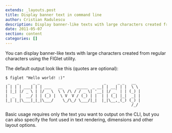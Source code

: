 ```yaml
---
extends: _layouts.post
title: Display banner text in command line
author: Cristian Radulescu
description: Display banner-like texts with large characters created from regular characters using the FIGlet utility.
date: 2011-05-07
section: content
categories: []
---
```

You can display banner-like texts with large characters created from regular characters using the FIGlet utility.

The default output look like this (quotes are optional):

```shell
$ figlet "Hello world! :)"
 _   _      _ _                            _     _ _   __  
| | | | ___| | | ___   __      _____  _ __| | __| | |  \ \ 
| |_| |/ _ \ | |/ _ \  \ \ /\ / / _ \| '__| |/ _` | | (_) |
|  _  |  __/ | | (_) |  \ V  V / (_) | |  | | (_| |_|  _| |
|_| |_|\___|_|_|\___/    \_/\_/ \___/|_|  |_|\__,_(_) (_) |
                                                       /_/ 
```

Basic usage requires only the text you want to output on the CLI, but you can also specify the font used in text rendering, dimensions and other layout options.
